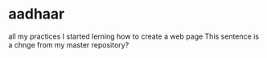 # aadhaar
all my practices
I started lerning how to create a web page
This sentence is a chnge from my master repository?
